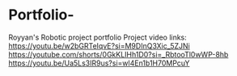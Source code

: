 # Portfolio-
Royyan's Robotic project portfolio
Project video links:
https://youtu.be/w2bGRTeIqvE?si=M9DInQ3Xic_5ZJNi
https://youtube.com/shorts/0GkKLIHh1D0?si=_RbtooTl0wWP-8hb
https://youtu.be/Ua5Ls3IR9us?si=wl4En1b1H70MPcuY
